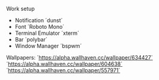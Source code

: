 Work setup

   * Notification  ´dunst´
   * Font ´Roboto Mono´
   * Terminal Emulator ´xterm´
   * Bar ´polybar´
   * Window Manager ´bspwm´

Wallpapers: ´https://alpha.wallhaven.cc/wallpaper/634427´ ´https://alpha.wallhaven.cc/wallpaper/604638´ ´https://alpha.wallhaven.cc/wallpaper/557971´
